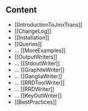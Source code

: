 ## Content

* [[IntroductionToJmxTrans]]
* [[ChangeLog]]
* [[Installation]]
* [[Queries]]
* ... [[MoreExamples]]
* [[OutputWriters]]
* ... [[StdoutWriter]]
* ... [[GraphiteWriter]]
* ... [[GangliaWriter]]
* ... [[RRDToolWriter]]
* ... [[RRDWriter]]
* ... [[KeyOutWriter]]
* [[BestPractices]]
